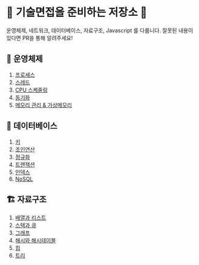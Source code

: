 # 🥷 기술면접을 준비하는 저장소 🥷

운영체제, 네트워크, 데이터베이스, 자료구조, Javascript 를 다룹니다. 
잘못된 내용이 있다면 PR을 통해 알려주세요!

## 🤖 운영체제
1. [프로세스](https://github.com/jeonyeohun/GetReadyForInterview/blob/main/OperatingSystem/01_Process.md)
3. [스레드](https://github.com/jeonyeohun/GetReadyForInterview/blob/main/OperatingSystem/02_Thread.md)
4. [CPU 스케줄링](https://github.com/jeonyeohun/GetReadyForInterview/blob/main/OperatingSystem/03_Scheduling.md)
5. [동기화](https://github.com/jeonyeohun/GetReadyForInterview/blob/main/OperatingSystem/04_Synchronization.md)
6. [메모리 관리 & 가상메모리](https://github.com/jeonyeohun/GetReadyForInterview/blob/main/OperatingSystem/06_VirtualMemory.md)

## 💾 데이터베이스
1. [키](https://github.com/jeonyeohun/GetReadyForInterview/blob/main/Database/01_Key.md)
2. [조인연산](https://github.com/jeonyeohun/GetReadyForInterview/blob/main/Database/02_Join.md)
3. [정규화](https://github.com/jeonyeohun/GetReadyForInterview/blob/main/Database/03_Normalization.md)
4. [트랜잭션](https://github.com/jeonyeohun/GetReadyForInterview/blob/main/Database/04_Transaction.md)
5. [인덱스](https://github.com/jeonyeohun/GetReadyForInterview/blob/main/Database/05_Index.md)
6. [NoSQL](https://github.com/jeonyeohun/GetReadyForInterview/blob/main/Database/06_NoSQL.md)

## 🏗 자료구조
1. [배열과 리스트](https://github.com/jeonyeohun/GetReadyForInterview/blob/main/DataStructure/01_Array.md)
2. [스택과 큐](https://github.com/jeonyeohun/GetReadyForInterview/blob/main/DataStructure/02_StackQueue.md)
3. [그래프](https://github.com/jeonyeohun/GetReadyForInterview/blob/main/DataStructure/03_Graph.md)
4. [해시와 해시테이블](https://github.com/jeonyeohun/GetReadyForInterview/blob/main/DataStructure/04_Hash.md)
5. [힙](https://github.com/jeonyeohun/GetReadyForInterview/blob/main/DataStructure/05_Heap.md)
6. [트리](https://github.com/jeonyeohun/GetReadyForInterview/blob/main/DataStructure/06_Tree.md)
